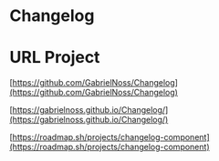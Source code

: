 # Changelog

# URL Project 

[https://github.com/GabrielNoss/Changelog](https://github.com/GabrielNoss/Changelog)

[https://gabrielnoss.github.io/Changelog/](https://gabrielnoss.github.io/Changelog/)

[https://roadmap.sh/projects/changelog-component](https://roadmap.sh/projects/changelog-component)


